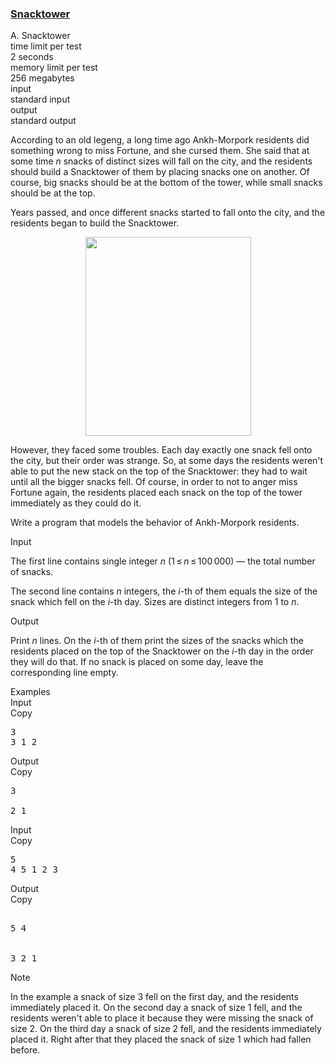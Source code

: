 <h3><a href="https://codeforces.com/contest/767/problem/A" target="_blank" rel="noopener noreferrer">Snacktower</a></h3>

<div class="header"><div class="title">A. Snacktower</div><div class="time-limit"><div class="property-title">time limit per test</div>2 seconds</div><div class="memory-limit"><div class="property-title">memory limit per test</div>256 megabytes</div><div class="input-file input-standard"><div class="property-title">input</div>standard input</div><div class="output-file output-standard"><div class="property-title">output</div>standard output</div></div><div><p>According to an old legeng, a long time ago Ankh-Morpork residents did something wrong to miss Fortune, and she cursed them. She said that at some time <span class="tex-span"><i>n</i></span> snacks of distinct sizes will fall on the city, and the residents should build a Snacktower of them by placing snacks one on another. Of course, big snacks should be at the bottom of the tower, while small snacks should be at the top.</p><p>Years passed, and once different snacks started to fall onto the city, and the residents began to build the Snacktower.</p><center> <img class="tex-graphics" height="318px" src="https://espresso.codeforces.com/240575cab323e956b5e86d7c49e88e028d650fc5.png" style="max-width: 100.0%;max-height: 100.0%;" width="265px"> </center><p>However, they faced some troubles. Each day exactly one snack fell onto the city, but their order was strange. So, at some days the residents weren't able to put the new stack on the top of the Snacktower: they had to wait until all the bigger snacks fell. Of course, in order to not to anger miss Fortune again, the residents placed each snack on the top of the tower immediately as they could do it.</p><p>Write a program that models the behavior of Ankh-Morpork residents.</p></div><div class="input-specification"><div class="section-title">Input</div><p>The first line contains single integer <span class="tex-span"><i>n</i></span> (<span class="tex-span">1 ≤ <i>n</i> ≤ 100 000</span>) — the total number of snacks.</p><p>The second line contains <span class="tex-span"><i>n</i></span> integers, the <span class="tex-span"><i>i</i></span>-th of them equals the size of the snack which fell on the <span class="tex-span"><i>i</i></span>-th day. Sizes are distinct integers from <span class="tex-span">1</span> to <span class="tex-span"><i>n</i></span>. </p></div><div class="output-specification"><div class="section-title">Output</div><p>Print <span class="tex-span"><i>n</i></span> lines. On the <span class="tex-span"><i>i</i></span>-th of them print the sizes of the snacks which the residents placed on the top of the Snacktower on the <span class="tex-span"><i>i</i></span>-th day in the order they will do that. If no snack is placed on some day, leave the corresponding line empty.</p></div><div class="sample-tests"><div class="section-title">Examples</div><div class="sample-test"><div class="input"><div class="title">Input<div title="Copy" data-clipboard-target="#id0004474634058340021" id="id0007248985408602371" class="input-output-copier">Copy</div></div><pre id="id0004474634058340021">3<br>3 1 2<br></pre></div><div class="output"><div class="title">Output<div title="Copy" data-clipboard-target="#id009553275021800532" id="id0038250941408243533" class="input-output-copier">Copy</div></div><pre id="id009553275021800532">3<br> <br>2 1</pre></div><div class="input"><div class="title">Input<div title="Copy" data-clipboard-target="#id00086788477048653" id="id0026580908328433506" class="input-output-copier">Copy</div></div><pre id="id00086788477048653">5<br>4 5 1 2 3<br></pre></div><div class="output"><div class="title">Output<div title="Copy" data-clipboard-target="#id006395046643691525" id="id007546518028433143" class="input-output-copier">Copy</div></div><pre id="id006395046643691525"> <br>5 4<br> <br> <br>3 2 1<br></pre></div></div></div><div class="note"><div class="section-title">Note</div><p>In the example a snack of size <span class="tex-span">3</span> fell on the first day, and the residents immediately placed it. On the second day a snack of size <span class="tex-span">1</span> fell, and the residents weren't able to place it because they were missing the snack of size <span class="tex-span">2</span>. On the third day a snack of size <span class="tex-span">2</span> fell, and the residents immediately placed it. Right after that they placed the snack of size <span class="tex-span">1</span> which had fallen before.</p></div>